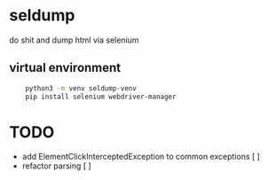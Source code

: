 # seldump
do shit and dump html via selenium

## virtual environment
```sh
	python3 -m venv seldump-venv
	pip install selenium webdriver-manager
```

# TODO
- add ElementClickInterceptedException to common exceptions [ ]
- refactor parsing [ ]
